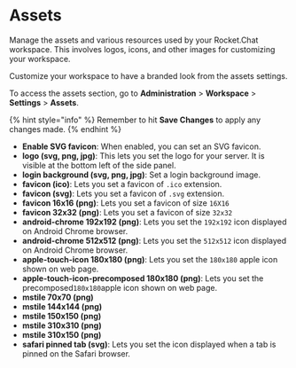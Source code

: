 # Assets

Manage the assets and various resources used by your Rocket.Chat workspace. This involves logos, icons, and other images for customizing your workspace.

Customize your workspace to have a branded look from the assets settings.

To access the assets section, go to **Administration** > **Workspace** > **Settings** > **Assets**.&#x20;

{% hint style="info" %}
Remember to hit **Save Changes** to apply any changes made.
{% endhint %}

* **Enable SVG favicon**: When enabled, you can set an SVG favicon.
* **logo (svg, png, jpg)**: This lets you set the logo for your server. It is visible at the bottom left of the side panel.
* **login background (svg, png, jpg)**: Set a login background image.&#x20;
* **favicon (ico)**: Lets you set a favicon of `.ico` extension.
* **favicon (svg)**: Lets you set a favicon of `.svg` extension.
* **favicon 16x16 (png)**: Lets you set a favicon of size `16X16`
* **favicon 32x32 (png)**: Lets you set a favicon of size `32x32`
* **android-chrome 192x192 (png)**: Lets you set the `192x192` icon displayed on Android Chrome browser.
* **android-chrome 512x512 (png)**: Lets you set the `512x512` icon displayed on Android Chrome browser.
* **apple-touch-icon 180x180 (png)**: Lets you set the `180x180` apple icon shown on web page.
* **apple-touch-icon-precomposed 180x180 (png)**: Lets you set the precomposed`180x180`apple icon shown on web page.
* **mstile 70x70 (png)**
* **mstile 144x144 (png)**
* **mstile 150x150 (png)**
* **mstile 310x310 (png)**
* **mstile 310x150 (png)**
* **safari pinned tab (svg)**: Lets you set the icon displayed when a tab is pinned on the Safari browser.
